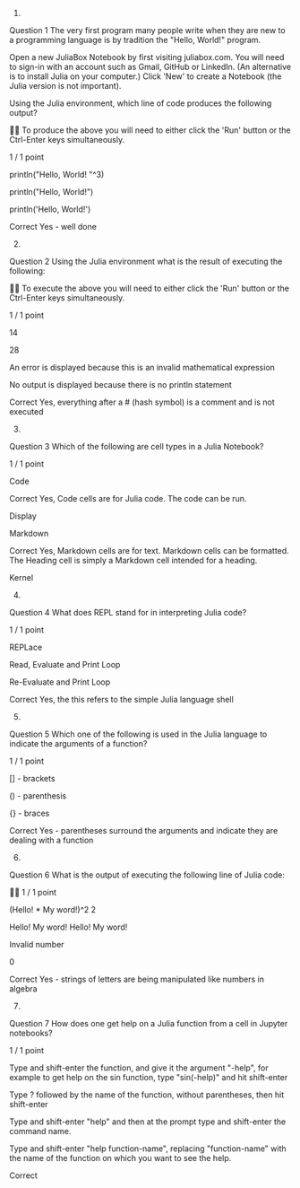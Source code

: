 1.
Question 1
The very first program many people write when they are new to a programming language is by tradition the "Hello, World!" program.

Open a new JuliaBox Notebook by first visiting juliabox.com. You will need to sign-in with an account such as Gmail, GitHub or LinkedIn. (An alternative is to install Julia on your computer.) Click 'New' to create a Notebook (the Julia version is not important).

Using the Julia environment, which line of code produces the following output?


To produce the above you will need to either click the 'Run' button or the Ctrl-Enter keys simultaneously.

1 / 1 point

println("Hello, World! "^3)


println("Hello, World!")


println('Hello, World!')

Correct
Yes - well done

2.
Question 2
Using the Julia environment what is the result of executing the following:


To execute the above you will need to either click the 'Run' button or the Ctrl-Enter keys simultaneously.

1 / 1 point

14


28


An error is displayed because this is an invalid mathematical expression


No output is displayed because there is no println statement

Correct
Yes, everything after a # (hash symbol) is a comment and is not executed

3.
Question 3
Which of the following are cell types in a Julia Notebook?

1 / 1 point

Code

Correct
Yes, Code cells are for Julia code. The code can be run.


Display


Markdown

Correct
Yes, Markdown cells are for text. Markdown cells can be formatted. The Heading cell is simply a Markdown cell intended for a heading.


Kernel

4.
Question 4
What does REPL stand for in interpreting Julia code?

1 / 1 point

REPLace


Read, Evaluate and Print Loop


Re-Evaluate and Print Loop

Correct
Yes, the this refers to the simple Julia language shell

5.
Question 5
Which one of the following is used in the Julia language to indicate the arguments of a function?

1 / 1 point

[] - brackets


() - parenthesis


{} - braces

Correct
Yes - parentheses surround the arguments and indicate they are dealing with a function

6.
Question 6
What is the output of executing the following line of Julia code:


1 / 1 point

(Hello! * My word!)^2 
2
 


Hello! My word! Hello! My word!


Invalid number


0

Correct
Yes - strings of letters are being manipulated like numbers in algebra

7.
Question 7
How does one get help on a Julia function from a cell in Jupyter notebooks?

1 / 1 point

Type and shift-enter the function, and give it the argument "-help", for example to get help on the sin function, type "sin(-help)" and hit shift-enter


Type ? followed by the name of the function, without parentheses, then hit shift-enter


Type and shift-enter "help" and then at the prompt type and shift-enter the command name.


Type and shift-enter "help function-name", replacing "function-name" with the name of the function on which you want to see the help.

Correct